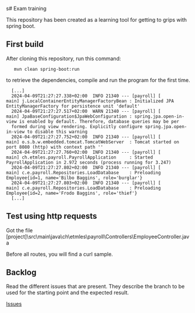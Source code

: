s# Exam training

This repository has been created as a learning tool for getting to grips with spring boot.

## First build

After cloning this repository, run this command:

```
   mvn clean spring-boot:run
```

to retrieve the dependencies, compile and run the program for the first time.

```
  [...]
  2024-04-09T21:27:27.338+02:00  INFO 21340 --- [payroll] [           main] j.LocalContainerEntityManagerFactoryBean : Initialized JPA EntityManagerFactory for persistence unit 'default'
  2024-04-09T21:27:27.517+02:00  WARN 21340 --- [payroll] [           main] JpaBaseConfiguration$JpaWebConfiguration : spring.jpa.open-in-view is enabled by default. Therefore, database queries may be per
  formed during view rendering. Explicitly configure spring.jpa.open-in-view to disable this warning
  2024-04-09T21:27:27.752+02:00  INFO 21340 --- [payroll] [           main] o.s.b.w.embedded.tomcat.TomcatWebServer  : Tomcat started on port 8080 (http) with context path ''
  2024-04-09T21:27:27.760+02:00  INFO 21340 --- [payroll] [           main] ch.etmles.payroll.PayrollApplication     : Started PayrollApplication in 2.972 seconds (process running for 3.247)
  2024-04-09T21:27:27.802+02:00  INFO 21340 --- [payroll] [           main] c.e.payroll.Repositories.LoadDatabase    : Preloading Employee{id=1, name='Bilbo Baggins', role='burglar'}
  2024-04-09T21:27:27.803+02:00  INFO 21340 --- [payroll] [           main] c.e.payroll.Repositories.LoadDatabase    : Preloading Employee{id=2, name='Frodo Baggins', role='thief'}
  [...]
```

## Test using http requests

Got the file [project]\src\main\java\ch\etmles\payroll\Controllers\EmployeeController.java

Before all routes, you will find a curl sample.

## Backlog

Read the different issues that are present. They describe the branch to be used for the starting point and the expected result.

[Issues](https://github.com/ETML-ES-FWBE/exam-training/issues)

